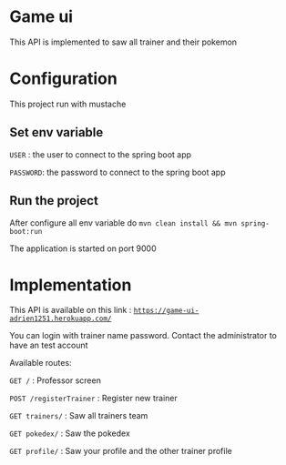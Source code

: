 # Game ui

This API is implemented to saw all trainer and their pokemon  

# Configuration 

This project run with mustache 

## Set env variable 

`USER` : the user to connect to the spring boot app

`PASSWORD`: the password to connect to the spring boot app
 
## Run the project 

After configure all env variable do
`mvn clean install && mvn spring-boot:run`

The application is started on port 9000

# Implementation 

This API is available on this link : [`https://game-ui-adrien1251.herokuapp.com/`](https://game-ui-adrien1251.herokuapp.com/)

You can login with trainer name password. Contact the administrator to have an test account

Available routes:

`GET /`                 : Professor screen  

`POST /registerTrainer`           : Register new trainer

`GET trainers/`    : Saw all trainers team

`GET pokedex/`    : Saw the pokedex

`GET profile/`    : Saw your profile and the other trainer profile

